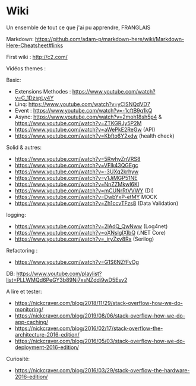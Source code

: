 # Wiki
Un ensemble de tout ce que j'ai pu apprendre,  FRANGLAIS


Markdown:
https://github.com/adam-p/markdown-here/wiki/Markdown-Here-Cheatsheet#links

First wiki : http://c2.com/


Vidéos themes :

Basic: 
* Extensions Methodes : https://www.youtube.com/watch?v=C_1DzspLy4Y
* Linq: https://www.youtube.com/watch?v=yClSNQdVD7
* Event : https://www.youtube.com/watch?v=-1cftB9q1kQ
* Async: https://www.youtube.com/watch?v=2moh18sh5p4 & https://www.youtube.com/watch?v=ZTKGRJy5P2M
* https://www.youtube.com/watch?v=aWePkE2ReGw (API)
* https://www.youtube.com/watch?v=Kbfto6Y2xdw (health check)

Solid & autres:
* https://www.youtube.com/watch?v=5RwhyZnVRS8
* https://www.youtube.com/watch?v=VFlk43QGEgc
* https://www.youtube.com/watch?v=-3UXq2krhyw
* https://www.youtube.com/watch?v=y1JiMGP51NE
* https://www.youtube.com/watch?v=NnZZMkwI6KI
* https://www.youtube.com/watch?v=mCUNrRtVVWY (DI)
* https://www.youtube.com/watch?v=DwbYxP-etMY MOCK
* https://www.youtube.com/watch?v=Zh1ccvTFzs8 (Data Validation)

logging:
* https://www.youtube.com/watch?v=2lAdQ_QwNww (Log4net)
* https://www.youtube.com/watch?v=oXNslgIXIbQ (.NET Core)
* https://www.youtube.com/watch?v=_iryZxv8Rx (Serilog)

Refactoring : 
* https://www.youtube.com/watch?v=G1S6NZfFvOg

DB:
https://www.youtube.com/playlist?list=PLLWMQd6PeGY3b89Ni7xsNZddi9wD5Esv2


A lire et tester:
- https://nickcraver.com/blog/2018/11/29/stack-overflow-how-we-do-monitoring/
- https://nickcraver.com/blog/2019/08/06/stack-overflow-how-we-do-app-caching/
- https://nickcraver.com/blog/2016/02/17/stack-overflow-the-architecture-2016-edition/
- https://nickcraver.com/blog/2016/05/03/stack-overflow-how-we-do-deployment-2016-edition/

Curiosité:
- https://nickcraver.com/blog/2016/03/29/stack-overflow-the-hardware-2016-edition/
